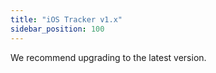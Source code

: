 ```yaml
---
title: "iOS Tracker v1.x"
sidebar_position: 100
---
```


We recommend upgrading to the latest version.
